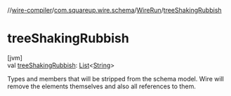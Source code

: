 //[wire-compiler](../../../index.md)/[com.squareup.wire.schema](../index.md)/[WireRun](index.md)/[treeShakingRubbish](tree-shaking-rubbish.md)

# treeShakingRubbish

[jvm]\
val [treeShakingRubbish](tree-shaking-rubbish.md): [List](https://kotlinlang.org/api/latest/jvm/stdlib/kotlin.collections/-list/index.html)&lt;[String](https://kotlinlang.org/api/latest/jvm/stdlib/kotlin/-string/index.html)&gt;

Types and members that will be stripped from the schema model. Wire will remove the elements themselves and also all references to them.
